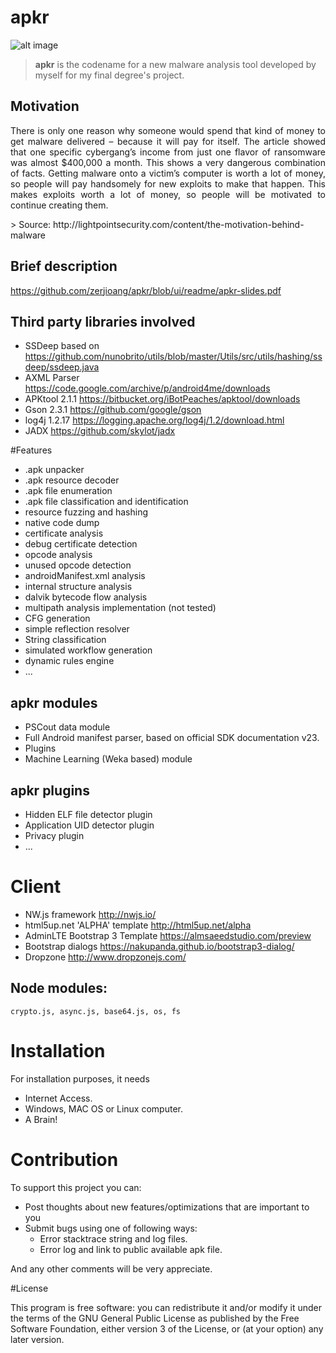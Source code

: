 # apkr

![alt image](https://github.com/zerjioang/apkr/blob/ui/readme/github-frontal.png)

> **apkr** is the codename for a new malware analysis tool developed by myself for my final degree's project.

## Motivation

<p align="justify">
There is only one reason why someone would spend that kind of money to get malware delivered – because it will pay for itself. The article showed that one specific cybergang’s income from just one flavor of ransomware was almost $400,000 a month.
This shows a very dangerous combination of facts. Getting malware onto a victim’s computer is worth a lot of money, so people will pay handsomely for new exploits to make that happen. This makes exploits worth a lot of money, so people will be motivated to continue creating them.
</p>
> Source: http://lightpointsecurity.com/content/the-motivation-behind-malware

## Brief description

https://github.com/zerjioang/apkr/blob/ui/readme/apkr-slides.pdf

## Third party libraries involved

* SSDeep 				based on https://github.com/nunobrito/utils/blob/master/Utils/src/utils/hashing/ssdeep/ssdeep.java
* AXML Parser                           https://code.google.com/archive/p/android4me/downloads
* APKtool 2.1.1                         https://bitbucket.org/iBotPeaches/apktool/downloads
* Gson 2.3.1                            https://github.com/google/gson
* log4j 1.2.17                          https://logging.apache.org/log4j/1.2/download.html
* JADX					https://github.com/skylot/jadx

#Features

* .apk unpacker
* .apk resource decoder
* .apk file enumeration
* .apk file classification and identification
* resource fuzzing and hashing
* native code dump
* certificate analysis
* debug certificate detection
* opcode analysis
* unused opcode detection
* androidManifest.xml analysis
* internal structure analysis
* dalvik bytecode flow analysis
* multipath analysis implementation (not tested)
* CFG generation
* simple reflection resolver
* String classification
* simulated workflow generation
* dynamic rules engine
* ...

## apkr modules

* PSCout data module
* Full Android manifest parser, based on official SDK documentation v23.
* Plugins
* Machine Learning (Weka based) module

## apkr plugins

* Hidden ELF file detector plugin
* Application UID detector plugin
* Privacy plugin
* ...

# Client

* NW.js framework                       http://nwjs.io/
* html5up.net 'ALPHA' template          http://html5up.net/alpha
* AdminLTE Bootstrap 3 Template         https://almsaeedstudio.com/preview
* Bootstrap dialogs 			https://nakupanda.github.io/bootstrap3-dialog/
* Dropzone				http://www.dropzonejs.com/

## Node modules:
```
crypto.js, async.js, base64.js, os, fs
```

# Installation

For installation purposes, it needs
  * Internet Access.
  * Windows, MAC OS or Linux computer.
  * A Brain!

# Contribution

To support this project you can:

  - Post thoughts about new features/optimizations that are important to you
  - Submit bugs using one of following ways:
    * Error stacktrace string and log files.
    * Error log and link to public available apk file.
  
And any other comments will be very appreciate.

#License

This program is free software: you can redistribute it and/or modify it under the terms of the GNU General Public License as published by the Free Software Foundation, either version 3 of the License, or (at your option) any later version.
